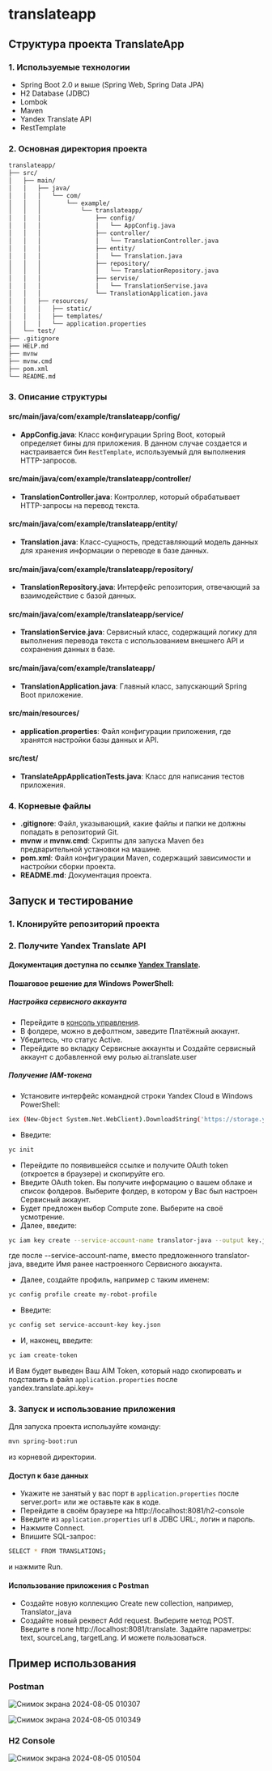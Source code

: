 # translateapp

## Структура проекта TranslateApp

### 1. Используемые технологии

- Spring Boot 2.0 и выше (Spring Web, Spring Data JPA)
- H2 Database (JDBC)
- Lombok
- Maven
- Yandex Translate API
- RestTemplate

### 2. Основная директория проекта

```bash
translateapp/
├── src/
│   ├── main/
│   │   ├── java/
│   │   │   └── com/
│   │   │       └── example/
│   │   │           └── translateapp/
│   │   │               ├── config/
│   │   │               │   └── AppConfig.java
│   │   │               ├── controller/
│   │   │               │   └── TranslationController.java
│   │   │               ├── entity/
│   │   │               │   └── Translation.java
│   │   │               ├── repository/
│   │   │               │   └── TranslationRepository.java
│   │   │               ├── servise/
│   │   │               │   └── TranslationServise.java
│   │   │               └── TranslationApplication.java
│   │   ├── resources/
│   │   │   ├── static/
│   │   │   ├── templates/
│   │   │   └── application.properties
│   └── test/
├── .gitignore
├── HELP.md
├── mvnw
├── mvnw.cmd
├── pom.xml
└── README.md
```
 
### 3. Описание структуры

#### src/main/java/com/example/translateapp/config/

- **AppConfig.java**: Класс конфигурации Spring Boot, который определяет бины для приложения. В данном случае создается и настраивается бин `RestTemplate`, используемый для выполнения HTTP-запросов.
  
#### src/main/java/com/example/translateapp/controller/

- **TranslationController.java**: Контроллер, который обрабатывает HTTP-запросы на перевод текста.

#### src/main/java/com/example/translateapp/entity/

- **Translation.java**: Класс-сущность, представляющий модель данных для хранения информации о переводе в базе данных.

#### src/main/java/com/example/translateapp/repository/

- **TranslationRepository.java**: Интерфейс репозитория, отвечающий за взаимодействие с базой данных.

#### src/main/java/com/example/translateapp/service/

- **TranslationService.java**: Сервисный класс, содержащий логику для выполнения перевода текста с использованием внешнего API и сохранения данных в базе.

#### src/main/java/com/example/translateapp/

- **TranslationApplication.java**: Главный класс, запускающий Spring Boot приложение.

#### src/main/resources/

- **application.properties**: Файл конфигурации приложения, где хранятся настройки базы данных и API.

#### src/test/

- **TranslateAppApplicationTests.java**: Класс для написания тестов приложения.

### 4. Корневые файлы

- **.gitignore**: Файл, указывающий, какие файлы и папки не должны попадать в репозиторий Git.
- **mvnw** и **mvnw.cmd**: Скрипты для запуска Maven без предварительной установки на машине.
- **pom.xml**: Файл конфигурации Maven, содержащий зависимости и настройки сборки проекта.
- **README.md**: Документация проекта.

## Запуск и тестирование

### 1. Клонируйте репозиторий проекта

### 2. Получите Yandex Translate API

#### Документация доступна по ссылке [Yandex Translate](https://yandex.cloud/ru/docs/translate/).

#### Пошаговое решение для Windows PowerShell:

##### Настройка сервисного аккаунта

- Перейдите в [консоль управления](https://console.yandex.cloud/).
- В фолдере, можно в дефолтном, заведите Платёжный аккаунт.
- Убедитесь, что статус Active.
- Перейдите во вкладку Сервисные аккаунты и Создайте сервисный аккаунт с добавленной ему ролью ai.translate.user

##### Получение IAM-токена

- Установите интерфейс командной строки Yandex Cloud в Windows PowerShell:
```bash
iex (New-Object System.Net.WebClient).DownloadString('https://storage.yandexcloud.net/yandexcloud-yc/install.ps1')
```
- Введите:
```bash
yc init
```
- Перейдите по появившейся ссылке и получите OAuth token (откроется в браузере) и скопируйте его.
- Введите OAuth token. Вы получите информацию о вашем облаке и список фолдеров. Выберите фолдер, в котором у Вас был настроен Сервисный аккаунт.
- Будет предложен выбор Compute zone. Выберите на своё усмотрение.
- Далее, введите:
```bash
yc iam key create --service-account-name translator-java --output key.json
```
где после --service-account-name, вместо предложенного translator-java, введите Имя ранее настроенного Сервисного аккаунта.
- Далее, создайте профиль, например с таким именем:
```bash
yc config profile create my-robot-profile
```
- Введите:
```bash
yc config set service-account-key key.json
```
- И, наконец, введите:
```bash
yc iam create-token
```
И Вам будет выведен Ваш AIM Token, который надо скопировать и подставить в файл `application.properties` после yandex.translate.api.key=

### 3. Запуск и использование приложения

Для запуска проекта используйте команду:
```bash
mvn spring-boot:run
```
из корневой директории.

#### Доступ к базе данных

- Укажите не занятый у вас порт в `application.properties` после server.port= или же оставьте как в коде.
- Перейдите в своём браузере на http://localhost:8081/h2-console
- Введите из `application.properties` url в JDBC URL:, логин и пароль.
- Нажмите Connect.
- Впишите SQL-запрос:
```bash
SELECT * FROM TRANSLATIONS;
```
и нажмите Run.

#### Использование приложения с Postman

- Создайте новую коллекцию Create new collection, например, Translator_java
- Создайте новый реквест Add request. Выберите метод POST. Введите в поле http://localhost:8081/translate. Задайте параметры: text, sourceLang, targetLang. И можете пользоваться.

## Пример использования

### Postman

![Снимок экрана 2024-08-05 010307](https://github.com/user-attachments/assets/eb3f889b-db75-4e16-809f-d5375b3b5468)

![Снимок экрана 2024-08-05 010349](https://github.com/user-attachments/assets/2d510c4f-8fb8-4c31-8c68-d0f1c9c3e6bf)

### H2 Console

![Снимок экрана 2024-08-05 010504](https://github.com/user-attachments/assets/b5fbf0c8-b913-44bd-aa9a-317f5476380b)
